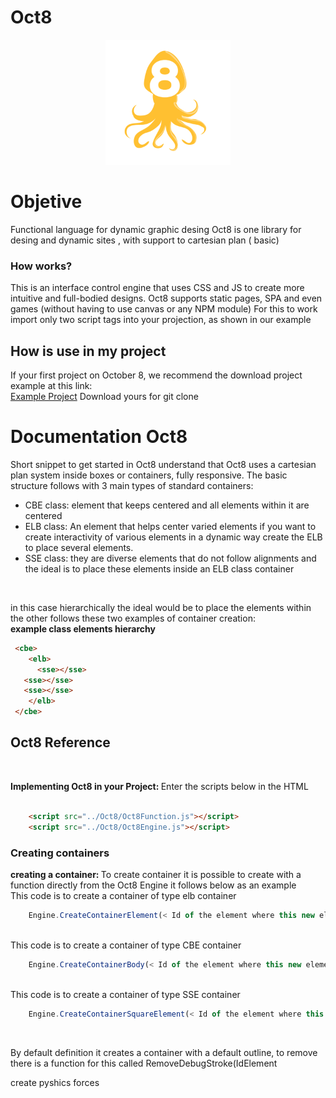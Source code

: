 # Oct8
<p align="center">
  <img width="200" src="./image/vi_export_4gvajckbj_16548749092741241.png" alt="Material Bread logo"><br/>
</p>
<h1> Objetive </h1>
Functional language for dynamic  graphic desing
Oct8 is one  library for desing and dynamic sites , with support to cartesian plan ( basic) 

<h3>How works?</h3>
This is an interface control engine that uses CSS and JS to create more intuitive and full-bodied designs.   Oct8 supports static pages, SPA and even games (without having to use canvas or any NPM module)
For this to work import only two script tags into your projection, as shown in our example


<h2>How is use in my project</h2>
If your first project on October 8, we recommend the download project example at this link: </br>
    <a href="https://github.com/formiga-tecnologia/Oct8">Example Project</a> 
Download yours for git clone


<h1>Documentation Oct8 </h1>
Short snippet to get started in Oct8 understand that Oct8 uses a cartesian plan system inside boxes or containers, fully responsive. The basic structure follows with 3 main types of standard containers: 

<ul> 
   <li>CBE class: element that keeps centered and all elements within it are centered</li>
   <li>ELB class: An element that helps center varied elements if you want to create interactivity of various elements in a dynamic way create the ELB to place several elements.</li>
   <li>SSE class: they are diverse elements that do not follow alignments and the ideal is to place these elements inside an ELB class container</li>
</ul>
</br>

in this case hierarchically the ideal would be to place the elements within the other follows these two examples of container creation: 
</br>
   <b> example class elements hierarchy</b>
  ```html
   <cbe>
      <elb>
        <sse></sse>
	 <sse></sse>
	 <sse></sse>
      </elb>
   </cbe>  
  
```
   
<h2> Oct8 Reference </h2>
</br>

<b>Implementing Oct8 in your Project: </b> Enter the scripts below in the HTML
</br></br>
```html
	<script src="../Oct8/Oct8Function.js"></script>
	<script src="../Oct8/Oct8Engine.js"></script>
```
<h3> Creating containers </h3>
<b>creating a container: </b> To create container it is possible to create with a function directly from the Oct8 Engine it follows below as an example
</br>
This code is to create a container of type elb container

```javascript
	Engine.CreateContainerElement(< Id of the element where this new element will be created >, < Id of element >)
```
</br>
This code is to create a container of type CBE container

```javascript
	Engine.CreateContainerBody(< Id of the element where this new element will be created >, < Id of element >)
```

</br>
This code is to create a container of type SSE container


```javascript
	Engine.CreateContainerSquareElement(< Id of the element where this new element will be created >, < Id of element >)
```
</br>

By default definition it creates a container with a default outline, to remove there is a function for this called RemoveDebugStroke(IdElement


create pyshics forces 
